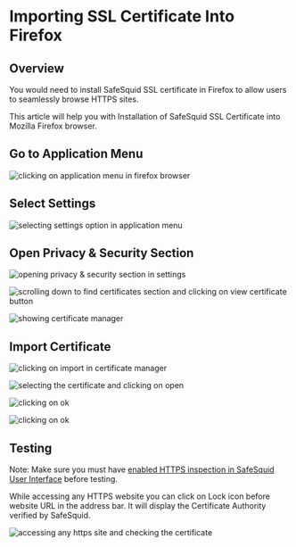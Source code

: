 # Importing SSL Certificate Into Firefox

## Overview

You would need to install SafeSquid SSL certificate in Firefox to allow users to seamlessly browse HTTPS sites.

This article will help you with Installation of SafeSquid SSL Certificate into Mozilla Firefox browser.

## Go to Application Menu

![clicking on application menu in firefox browser](/img/How_To/Importing_Your_SSL_Certificate_Into_Firefox/image1.webp)

## Select Settings

![selecting settings option in application menu](/img/How_To/Importing_Your_SSL_Certificate_Into_Firefox/image2.webp)

## Open Privacy & Security Section 

![opening privacy & security section in settings](/img/How_To/Importing_Your_SSL_Certificate_Into_Firefox/image3.webp)

![scrolling down to find certificates section and clicking on view certificate button](/img/How_To/Importing_Your_SSL_Certificate_Into_Firefox/image4.webp)

![showing certificate manager](/img/How_To/Importing_Your_SSL_Certificate_Into_Firefox/image5.webp)

## Import Certificate 

![clicking on import in certificate manager](/img/How_To/Importing_Your_SSL_Certificate_Into_Firefox/image6.webp)

![selecting the certificate and clicking on open](/img/How_To/Importing_Your_SSL_Certificate_Into_Firefox/image7.webp)

![clicking on ok](/img/How_To/Importing_Your_SSL_Certificate_Into_Firefox/image8.webp)

![clicking on ok](/img/How_To/Importing_Your_SSL_Certificate_Into_Firefox/image9.webp)

## Testing

Note: Make sure you must have [enabled HTTPS inspection in SafeSquid User Interface](https://help.safesquid.com/portal/en/kb/articles/enabling-https-inspection-on-safesquid-user-interface) before testing.

While accessing any HTTPS website you can click on Lock icon before website URL in the address bar. It will display the Certificate Authority verified by SafeSquid.

![accessing any https site and checking the certificate ](/img/How_To/Importing_Your_SSL_Certificate_Into_Firefox/image10.webp)
